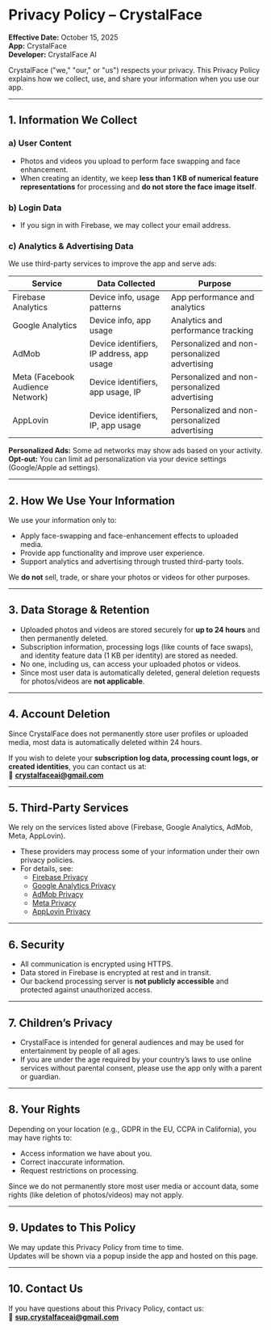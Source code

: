 # Privacy Policy – CrystalFace
**Effective Date:** October 15, 2025  
**App:** CrystalFace  
**Developer:** CrystalFace AI

CrystalFace ("we," "our," or "us") respects your privacy. This Privacy Policy explains how we collect, use, and share your information when you use our app.

---

## 1. Information We Collect

### a) User Content
- Photos and videos you upload to perform face swapping and face enhancement.
- When creating an identity, we keep **less than 1 KB of numerical feature representations** for processing and **do not store the face image itself**.

### b) Login Data
- If you sign in with Firebase, we may collect your email address.

### c) Analytics & Advertising Data
We use third-party services to improve the app and serve ads:

| Service | Data Collected | Purpose |
|---------|----------------|---------|
| Firebase Analytics | Device info, usage patterns | App performance and analytics |
| Google Analytics | Device info, app usage | Analytics and performance tracking |
| AdMob | Device identifiers, IP address, app usage | Personalized and non-personalized advertising |
| Meta (Facebook Audience Network) | Device identifiers, app usage, IP | Personalized and non-personalized advertising |
| AppLovin | Device identifiers, IP, app usage | Personalized and non-personalized advertising |

**Personalized Ads:** Some ad networks may show ads based on your activity.  
**Opt-out:** You can limit ad personalization via your device settings (Google/Apple ad settings).

---

## 2. How We Use Your Information

We use your information only to:
- Apply face-swapping and face-enhancement effects to uploaded media.
- Provide app functionality and improve user experience.
- Support analytics and advertising through trusted third-party tools.

We **do not** sell, trade, or share your photos or videos for other purposes.

---

## 3. Data Storage & Retention

- Uploaded photos and videos are stored securely for **up to 24 hours** and then permanently deleted.
- Subscription information, processing logs (like counts of face swaps), and identity feature data (1 KB per identity) are stored as needed.
- No one, including us, can access your uploaded photos or videos.
- Since most user data is automatically deleted, general deletion requests for photos/videos are **not applicable**.

---

## 4. Account Deletion

Since CrystalFace does not permanently store user profiles or uploaded media, most data is automatically deleted within 24 hours.  

If you wish to delete your **subscription log data, processing count logs, or created identities**, you can contact us at:  
📧 **crystalfaceai@gmail.com**

---

## 5. Third-Party Services

We rely on the services listed above (Firebase, Google Analytics, AdMob, Meta, AppLovin).  

- These providers may process some of your information under their own privacy policies.  
- For details, see:  
  - [Firebase Privacy](https://firebase.google.com/support/privacy)  
  - [Google Analytics Privacy](https://policies.google.com/technologies/analytics)  
  - [AdMob Privacy](https://policies.google.com/technologies/ads)  
  - [Meta Privacy](https://www.facebook.com/about/privacy/)  
  - [AppLovin Privacy](https://www.applovin.com/privacy/)  

---

## 6. Security

- All communication is encrypted using HTTPS.  
- Data stored in Firebase is encrypted at rest and in transit.  
- Our backend processing server is **not publicly accessible** and protected against unauthorized access.  

---

## 7. Children’s Privacy

- CrystalFace is intended for general audiences and may be used for entertainment by people of all ages.  
- If you are under the age required by your country’s laws to use online services without parental consent, please use the app only with a parent or guardian.

---

## 8. Your Rights

Depending on your location (e.g., GDPR in the EU, CCPA in California), you may have rights to:
- Access information we have about you.
- Correct inaccurate information.
- Request restrictions on processing.

Since we do not permanently store most user media or account data, some rights (like deletion of photos/videos) may not apply.

---

## 9. Updates to This Policy

We may update this Privacy Policy from time to time.  
Updates will be shown via a popup inside the app and hosted on this page.

---

## 10. Contact Us

If you have questions about this Privacy Policy, contact us:  
📧 **sup.crystalfaceai@gmail.com**
